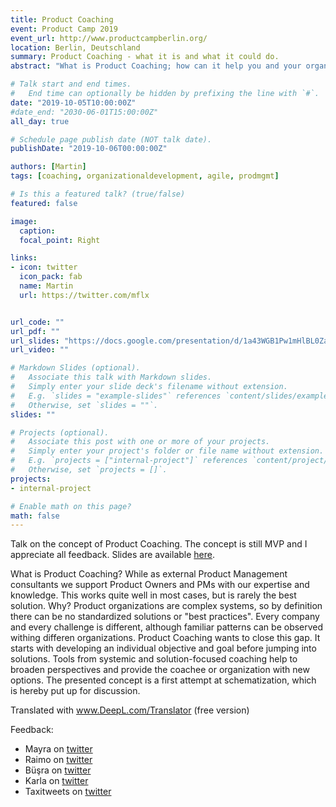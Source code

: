 ```yaml
---
title: Product Coaching
event: Product Camp 2019
event_url: http://www.productcampberlin.org/
location: Berlin, Deutschland
summary: Product Coaching - what it is and what it could do.
abstract: "What is Product Coaching; how can it help you and your organization; how does it differ to a regular Agile Coach / team coach."

# Talk start and end times.
#   End time can optionally be hidden by prefixing the line with `#`.
date: "2019-10-05T10:00:00Z"
#date_end: "2030-06-01T15:00:00Z"
all_day: true

# Schedule page publish date (NOT talk date).
publishDate: "2019-10-06T00:00:00Z"

authors: [Martin]
tags: [coaching, organizationaldevelopment, agile, prodmgmt]

# Is this a featured talk? (true/false)
featured: false

image:
  caption: 
  focal_point: Right

links:
- icon: twitter
  icon_pack: fab
  name: Martin
  url: https://twitter.com/mflx


url_code: ""
url_pdf: ""
url_slides: "https://docs.google.com/presentation/d/1a43WGB1Pw1mHlBL0ZaYBLkz2llx3dBmlMFPiZUa0JTE/edit?usp=sharing"
url_video: ""

# Markdown Slides (optional).
#   Associate this talk with Markdown slides.
#   Simply enter your slide deck's filename without extension.
#   E.g. `slides = "example-slides"` references `content/slides/example-slides.md`.
#   Otherwise, set `slides = ""`.
slides: ""

# Projects (optional).
#   Associate this post with one or more of your projects.
#   Simply enter your project's folder or file name without extension.
#   E.g. `projects = ["internal-project"]` references `content/project/deep-learning/index.md`.
#   Otherwise, set `projects = []`.
projects:
- internal-project

# Enable math on this page?
math: false
---
```


Talk on the concept of Product Coaching. The concept is still MVP and I appreciate all feedback. Slides are available [here](https://docs.google.com/presentation/d/1a43WGB1Pw1mHlBL0ZaYBLkz2llx3dBmlMFPiZUa0JTE/edit?usp=sharing).

What is Product Coaching?
While as external Product Management consultants we support Product Owners and PMs with our expertise and knowledge. This works quite well in most cases, but is rarely the best solution. 
Why? 
Product organizations are complex systems, so by definition there can be no standardized solutions or "best practices". Every company and every challenge is different, although familiar patterns can be observed withing differen organizations. 
Product Coaching wants to close this gap. It starts with developing an individual objective and goal before jumping into solutions. Tools from systemic and solution-focused coaching help to broaden perspectives and provide the coachee or organization with new options.
The presented concept is a first attempt at schematization, which is hereby put up for discussion.

Translated with www.DeepL.com/Translator (free version)



Feedback:

* Mayra on [twitter](https://twitter.com/infodesignerd/status/1180414921235931136)
* Raimo on [twitter](https://twitter.com/rradczewski/status/1180422444450013184)
* Büşra on [twitter](https://twitter.com/_beesea_/status/1180553314355818501)
* Karla on [twitter](https://twitter.com/karlawithakey/status/1180410454876868608)
* Taxitweets on [twitter](https://twitter.com/taxitweets/status/1180408252699435008)


